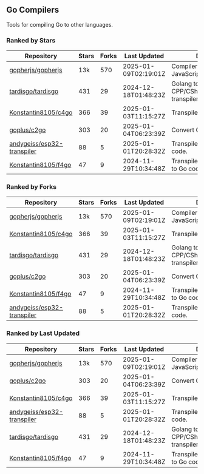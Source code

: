 ## Go Compilers

Tools for compiling Go to other languages.

### Ranked by Stars

| Repository | Stars | Forks | Last Updated | Description | 
|------------|-------|-------|--------------|-------------|
| [gopherjs/gopherjs](https://github.com/gopherjs/gopherjs) | 13k | 570 | 2025-01-09T02:19:01Z |  Compiler from Go to JavaScript. |
| [tardisgo/tardisgo](https://github.com/tardisgo/tardisgo) | 431 | 29 | 2024-12-18T01:48:23Z |  Golang to Haxe to CPP/CSharp/Java/JavaScript transpiler. |
| [Konstantin8105/c4go](https://github.com/Konstantin8105/c4go) | 366 | 39 | 2025-01-03T11:15:27Z |  Transpile C code to Go code. |
| [goplus/c2go](https://github.com/goplus/c2go) | 303 | 20 | 2025-01-04T06:23:39Z |  Convert C code to Go code. |
| [andygeiss/esp32-transpiler](https://github.com/andygeiss/esp32-transpiler) | 88 | 5 | 2025-01-01T20:28:32Z |  Transpile Go into Arduino code. |
| [Konstantin8105/f4go](https://github.com/Konstantin8105/f4go) | 47 | 9 | 2024-11-29T10:34:48Z |  Transpile FORTRAN 77 code to Go code. |

### Ranked by Forks

| Repository | Stars | Forks | Last Updated | Description | 
|------------|-------|-------|--------------|-------------|
| [gopherjs/gopherjs](https://github.com/gopherjs/gopherjs) | 13k | 570 | 2025-01-09T02:19:01Z |  Compiler from Go to JavaScript. |
| [Konstantin8105/c4go](https://github.com/Konstantin8105/c4go) | 366 | 39 | 2025-01-03T11:15:27Z |  Transpile C code to Go code. |
| [tardisgo/tardisgo](https://github.com/tardisgo/tardisgo) | 431 | 29 | 2024-12-18T01:48:23Z |  Golang to Haxe to CPP/CSharp/Java/JavaScript transpiler. |
| [goplus/c2go](https://github.com/goplus/c2go) | 303 | 20 | 2025-01-04T06:23:39Z |  Convert C code to Go code. |
| [Konstantin8105/f4go](https://github.com/Konstantin8105/f4go) | 47 | 9 | 2024-11-29T10:34:48Z |  Transpile FORTRAN 77 code to Go code. |
| [andygeiss/esp32-transpiler](https://github.com/andygeiss/esp32-transpiler) | 88 | 5 | 2025-01-01T20:28:32Z |  Transpile Go into Arduino code. |

### Ranked by Last Updated

| Repository | Stars | Forks | Last Updated | Description | 
|------------|-------|-------|--------------|-------------|
| [gopherjs/gopherjs](https://github.com/gopherjs/gopherjs) | 13k | 570 | 2025-01-09T02:19:01Z |  Compiler from Go to JavaScript. |
| [goplus/c2go](https://github.com/goplus/c2go) | 303 | 20 | 2025-01-04T06:23:39Z |  Convert C code to Go code. |
| [Konstantin8105/c4go](https://github.com/Konstantin8105/c4go) | 366 | 39 | 2025-01-03T11:15:27Z |  Transpile C code to Go code. |
| [andygeiss/esp32-transpiler](https://github.com/andygeiss/esp32-transpiler) | 88 | 5 | 2025-01-01T20:28:32Z |  Transpile Go into Arduino code. |
| [tardisgo/tardisgo](https://github.com/tardisgo/tardisgo) | 431 | 29 | 2024-12-18T01:48:23Z |  Golang to Haxe to CPP/CSharp/Java/JavaScript transpiler. |
| [Konstantin8105/f4go](https://github.com/Konstantin8105/f4go) | 47 | 9 | 2024-11-29T10:34:48Z |  Transpile FORTRAN 77 code to Go code. |

